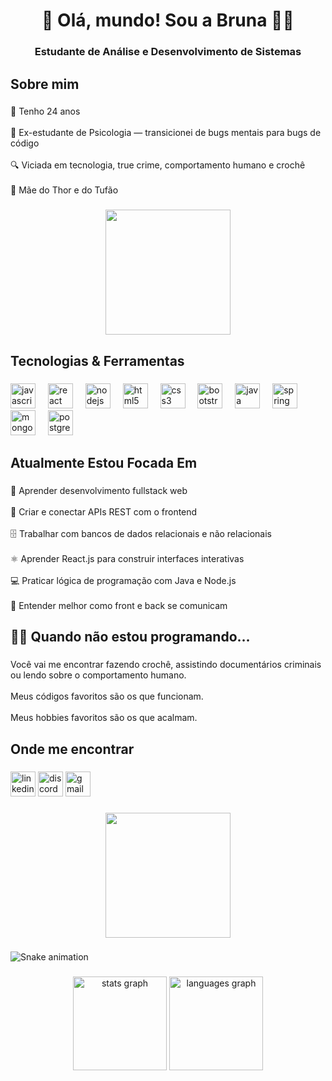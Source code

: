 <h1 align="center">👋 Olá, mundo! Sou a Bruna 👩‍💻</h1>

###

<h3 align="center">Estudante de Análise e Desenvolvimento de Sistemas</h3>

###

<h2 align="left">Sobre mim</h2>

###

<p align="left">💾 Tenho 24 anos<br><br>🔄 Ex-estudante de Psicologia — transicionei de bugs mentais para bugs de código<br><br>🔍 Viciada em tecnologia, true crime, comportamento humano e crochê<br><br>🐶 Mãe do Thor e do Tufão</p>

###

<div align="center">
  <img height="200" src="https://media1.giphy.com/media/v1.Y2lkPTc5MGI3NjExZHhoZG5zdGEzcDBoMnRnZWh3c2Z2YmhoNDJrMnYwcXdzaGU0YmM0eCZlcD12MV9pbnRlcm5hbF9naWZfYnlfaWQmY3Q9Zw/VbnUQpnihPSIgIXuZv/giphy.gif"  />
</div>

###

<h2 align="left">Tecnologias & Ferramentas</h2>

###

<div align="left">
  <img src="https://cdn.jsdelivr.net/gh/devicons/devicon/icons/javascript/javascript-original.svg" height="40" alt="javascript logo"  />
  <img width="12" />
  <img src="https://cdn.jsdelivr.net/gh/devicons/devicon/icons/react/react-original.svg" height="40" alt="react logo"  />
  <img width="12" />
  <img src="https://cdn.jsdelivr.net/gh/devicons/devicon/icons/nodejs/nodejs-original.svg" height="40" alt="nodejs logo"  />
  <img width="12" />
  <img src="https://cdn.jsdelivr.net/gh/devicons/devicon/icons/html5/html5-original.svg" height="40" alt="html5 logo"  />
  <img width="12" />
  <img src="https://cdn.jsdelivr.net/gh/devicons/devicon/icons/css3/css3-original.svg" height="40" alt="css3 logo"  />
  <img width="12" />
  <img src="https://cdn.jsdelivr.net/gh/devicons/devicon/icons/bootstrap/bootstrap-original.svg" height="40" alt="bootstrap logo"  />
  <img width="12" />
  <img src="https://cdn.jsdelivr.net/gh/devicons/devicon/icons/java/java-original.svg" height="40" alt="java logo"  />
  <img width="12" />
  <img src="https://cdn.jsdelivr.net/gh/devicons/devicon/icons/spring/spring-original.svg" height="40" alt="spring logo"  />
  <img width="12" />
  <img src="https://cdn.jsdelivr.net/gh/devicons/devicon/icons/mongodb/mongodb-original.svg" height="40" alt="mongodb logo"  />
  <img width="12" />
  <img src="https://cdn.jsdelivr.net/gh/devicons/devicon/icons/postgresql/postgresql-original.svg" height="40" alt="postgresql logo"  />
</div>

###

<h2 align="left">Atualmente Estou Focada Em</h2>

###

<p align="left">🧠 Aprender desenvolvimento fullstack web<br><br>🔧 Criar e conectar APIs REST com o frontend<br><br>🗄️ Trabalhar com bancos de dados relacionais e não relacionais<br><br>⚛️ Aprender React.js para construir interfaces interativas<br><br>💻 Praticar lógica de programação com Java e Node.js<br><br>🔗 Entender melhor como front e back se comunicam</p>

###

<h2 align="left">🧘‍♀️ Quando não estou programando…</h2>

###

<p align="left">Você vai me encontrar fazendo crochê, assistindo documentários criminais ou lendo sobre o comportamento humano.<br><br>Meus códigos favoritos são os que funcionam. <br><br>Meus hobbies favoritos são os que acalmam.</p>

###

<h2 align="left">Onde me encontrar</h2>

###

<div align="left">
  <img src="https://img.shields.io/static/v1?message=LinkedIn&logo=linkedin&label=&color=0077B5&logoColor=white&labelColor=&style=for-the-badge" height="40" alt="linkedin logo"  />
  <img src="https://img.shields.io/static/v1?message=Discord&logo=discord&label=&color=7289DA&logoColor=white&labelColor=&style=for-the-badge" height="40" alt="discord logo"  />
  <img src="https://img.shields.io/static/v1?message=Gmail&logo=gmail&label=&color=D14836&logoColor=white&labelColor=&style=for-the-badge" height="40" alt="gmail logo"  />
</div>

###

<p align="left"></p>

###

<div align="center">
  <img height="200" src="https://media0.giphy.com/media/v1.Y2lkPTc5MGI3NjExcTQwMHBsanRtNXBraGl0em5sYmFrMjc2cXNlZGRkNjZwNDB1ODUyeSZlcD12MV9pbnRlcm5hbF9naWZfYnlfaWQmY3Q9Zw/2RiU1RUjyh4C4/giphy.gif"  />
</div>

###

<p align="left"></p>

###

<img src="https://raw.githubusercontent.com/brunamartinsdev/brunamartinsdev/output/snake.svg" alt="Snake animation" />

###

<div align="center">
  <img src="https://github-readme-stats.vercel.app/api?username=brunamartinsdev&hide_title=false&hide_rank=false&show_icons=true&include_all_commits=true&count_private=true&disable_animations=false&theme=merko&locale=pt-br&hide_border=false&order=1" height="150" alt="stats graph"  />
  <img src="https://github-readme-stats.vercel.app/api/top-langs?username=brunamartinsdev&locale=pt-br&hide_title=false&layout=compact&card_width=320&langs_count=4&theme=merko&hide_border=false&order=2" height="150" alt="languages graph"  />
</div>

###

